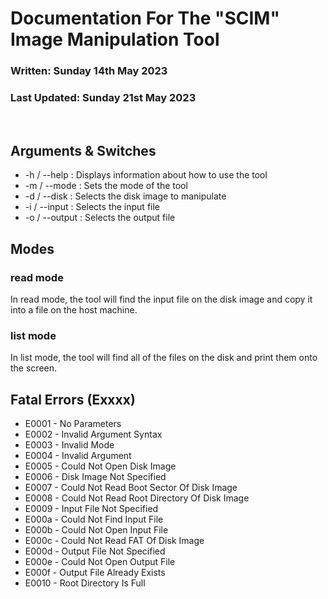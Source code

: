 # Documentation For The "SCIM" Image Manipulation Tool

### Written: Sunday 14th May 2023

### Last Updated: Sunday 21st May 2023

<br>

## Arguments & Switches

* -h / --help : Displays information about how to use the tool
* -m / --mode : Sets the mode of the tool
* -d / --disk : Selects the disk image to manipulate
* -i / --input : Selects the input file
* -o / --output : Selects the output file

## Modes

### read mode

In read mode, the tool will find the input file on the disk image and copy it into a file on the host machine.

### list mode

In list mode, the tool will find all of the files on the disk and print them onto the screen.

## Fatal Errors (Exxxx)

* E0001 - No Parameters
* E0002 - Invalid Argument Syntax
* E0003 - Invalid Mode
* E0004 - Invalid Argument
* E0005 - Could Not Open Disk Image
* E0006 - Disk Image Not Specified
* E0007 - Could Not Read Boot Sector Of Disk Image
* E0008 - Could Not Read Root Directory Of Disk Image
* E0009 - Input File Not Specified
* E000a - Could Not Find Input File
* E000b - Could Not Open Input File
* E000c - Could Not Read FAT Of Disk Image
* E000d - Output File Not Specified
* E000e - Could Not Open Output File
* E000f - Output File Already Exists
* E0010 - Root Directory Is Full
